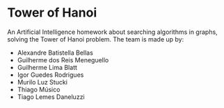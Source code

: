 # Tower of Hanoi
An Artificial Intelligence homework about searching algorithms in graphs, solving the Tower of Hanoi problem.
The team is made up by:
- Alexandre Batistella Bellas
- Guilherme dos Reis Meneguello
- Guilherme Lima Blatt
- Igor Guedes Rodrigues
- Murilo Luz Stucki
- Thiago Músico
- Tiago Lemes Daneluzzi
